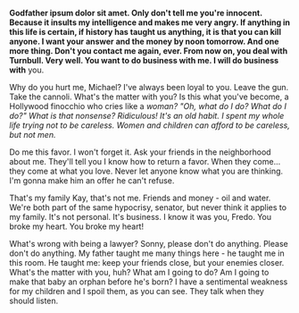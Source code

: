 **Godfather ipsum dolor sit amet. Only don't tell me you're innocent. Because it insults my intelligence and makes me very angry. If anything in this life is certain, if history has taught us anything, it is that you can kill anyone. I want your answer and the money by noon tomorrow. And one more thing. Don't you contact me again, ever. From now on, you deal with Turnbull. Very well. You want to do business with me. I will do business with** you.

Why do you hurt me, Michael? I've always been loyal to you. Leave the gun. Take the cannoli. What's the matter with you? Is this what you've become, a Hollywood finocchio who cries like a _woman? "Oh, what do I do? What do I do?" What is that nonsense? Ridiculous! It's an old habit. I spent my whole life trying not to be careless. Women and children can afford to be careless, but not men._

Do me this favor. I won't forget it. Ask your friends in the neighborhood about me. They'll tell you I know how to return a favor. When they come... they come at what you love. Never let anyone know what you are thinking. I'm gonna make him an offer he can't refuse.

That's my family Kay, that's not me. Friends and money - oil and water. We're both part of the same hypocrisy, senator, but never think it applies to my family. It's not personal. It's business. I know it was you, Fredo. You broke my heart. You broke my heart!

What's wrong with being a lawyer? Sonny, please don't do anything. Please don't do anything. My father taught me many things here - he taught me in this room. He taught me: keep your friends close, but your enemies closer. What's the matter with you, huh? What am I going to do? Am I going to make that baby an orphan before he's born? I have a sentimental weakness for my children and I spoil them, as you can see. They talk when they should listen.
